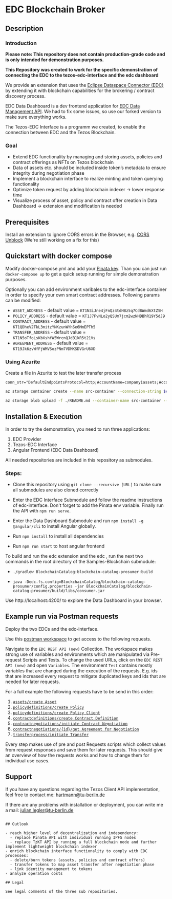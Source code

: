 # EDC Blockchain Broker

## Description

### Introduction

**Please note: This repository does not contain production-grade code and is only intended for demonstration purposes.**

**This Repository was created to work for the specific demonstration of connecting the EDC to the tezos-edc-interface and the edc dashboard**

We provide an extension that uses the [Eclipse Dataspace Connector (EDC)](https://github.com/eclipse-edc/Connector) by extending it with blockchain capabilities for the brokering / contract discovery process.

EDC Data Dashboard is a dev frontend application for [EDC Data Management API](https://github.com/eclipse-dataspaceconnector/DataSpaceConnector). We had to fix some issues, so use our forked version to make sure everything works.

The Tezos-EDC Interface is a programm we created, to enable the connection between EDC and the Tezos Blockchain.

### Goal

- Extend EDC functionality by managing and storing assets, policies and contract offerings as NFTs on Tezos blockchain
- Data of assets etc. should be included inside token’s metadata to ensure integrity during negotiation phase
- Implement a blockchain interface to realize minting and token querying functionality
- Optimize token request by adding blockchain indexer → lower response time
- Visualize process of asset, policy and contract offer creation in Data Dashboard → extension and modification is needed

## Prerequisites

Install an extension to ignore CORS errors in the Browser, e.g. [CORS Unblock](https://chrome.google.com/webstore/detail/cors-unblock/lfhmikememgdcahcdlaciloancbhjino)
(We're still working on a fix for this)

## Quickstart with docker compose

Modify docker-compose.yml and add your [Pinata key](https://knowledge.pinata.cloud/en/articles/6191471-how-to-create-an-pinata-api-key). Than you can just run `docker-compose up` to get a quick setup running for simple demonstration purposes.

Optionally you can add environment varibales to the edc-interface container in order to specify your own smart contract addresses.
Following params can be modified:

- `ASSET_ADDRESS` - default value = `KT1N3iJne4jFnQz4tdHBz5q7Cd8Wmd6XtZSH`
- `POLICY_ADDRESS` - default value = `KT1J7FvNLo2yQSUm7jcm2wzNHDBhR19Y5dJ9`
- `CONTRACT_ADDRESS` - default value = `KT1QDheV2TkL3mitzYNKzunWYhSe6MmEPTh5`
- `TRANSFER_ADDRESS` - default value = `KT1N5oTfoLsKbXshfW5WrcnQJdB1kR5t21Vs`
- `AGREEMENT_ADDRESS` - default value = `KT19Jk6zvWfFjWMVSozPNm7VDMKSDVGrU6XD`

### Using Azurite
Create a file in Azurite to test the later transfer process
```shell
conn_str="DefaultEndpointsProtocol=http;AccountName=company1assets;AccountKey=key1;BlobEndpoint=http://127.0.0.1:10000/company1assets;"

```

```bash
az storage container create --name src-container --connection-string $conn_str
```

```bash
az storage blob upload -f ./README.md --container-name src-container --name README.md --connection-string $conn_str
``` 


## Installation & Execution

In order to try the demonstration, you need to run three applications:

1. EDC Provider
2. Tezos-EDC Interface
3. Angular Frontend (EDC Data Dashboard)

All needed repositories are included in this repository as submodules.

### Steps:

- Clone this repository using `git clone --recursive [URL]` to make sure all submodules are also cloned correctly

- Enter the EDC Interface Submodule and follow the readme instructions of edc-interface. Don't forget to add the Pinata env variable. Finally run the API with `npm run serve`.

- Enter the Data Dashboard Submodule and run `npm install -g @angular/cli` to install Angular globally.

- Run `npm install` to install all dependencies

- Run `npm run start` to host angular frontend

To build and run the edc extension and the edc , run the next two commands in the root directory of the Samples-Blockchain submodule:

- `./gradlew BlockchainCatalog:blockchain-catalog-prosumer:build`

- `java -Dedc.fs.config=BlockchainCatalog/blockchain-catalog-prosumer/config.properties -jar BlockchainCatalog/blockchain-catalog-prosumer/build/libs/consumer.jar`

Use http://localhost:4200/ to explore the Data Dashboard in your browser.

## Example run via Postman requests

Deploy the two EDCs and the edc-interface.

Use this [postman workspace](https://www.postman.com/payload-specialist-10840615/workspace/edc-api-playground-tu-berlin/overview) to get access to the following requests.

Navigate to the `EDC REST API (new)` Collection. The workspace makes strong use of variables and environments which are manipulated via Pre-request Scripts and Tests. To change the used URLs, click on the `EDC REST API (new)` and open `Variables`. The environment `Test` contains mostly variables that are changed during the execution of the requests. E.g. ids that are increased every request to mitigate duplicated keys and ids that are needed for later requests. 

For a full example the following requests have to be send in this order:

1. [`assets/create Asset`](https://www.postman.com/payload-specialist-10840615/workspace/edc-api-playground-tu-berlin/request/20564347-30191026-1337-4d3f-bdce-fc813f8810b7)
2. [`policydefinitions/create Policy`](https://www.postman.com/payload-specialist-10840615/workspace/edc-api-playground-tu-berlin/request/20564347-6aabb435-a6bc-4de4-8102-419bf4480031)
3. [`policydefinitions/create Policy Client`](https://www.postman.com/payload-specialist-10840615/workspace/edc-api-playground-tu-berlin/request/20564347-1f23da91-b339-4068-9d71-b9cd0f751310)
4. [`contractdefinitions/create Contract Definition`](https://www.postman.com/payload-specialist-10840615/workspace/edc-api-playground-tu-berlin/request/20564347-c40ee970-2e1c-4837-a60d-9985bde97d39)
5. [`contractnegotiations/initiate Contract Negotiation`](https://www.postman.com/payload-specialist-10840615/workspace/edc-api-playground-tu-berlin/request/20564347-4832c0a1-de1e-4af8-a88e-800fa8624cf6)
6. [`contractnegotiations/{id}/get Agreement for Negotiation`](https://www.postman.com/payload-specialist-10840615/workspace/edc-api-playground-tu-berlin/request/20564347-dbf7af91-4431-4c1d-88a7-2412c7959605) 
7. [`transferprocess/initiate Transfer`](https://www.postman.com/payload-specialist-10840615/workspace/edc-api-playground-tu-berlin/request/20564347-67da23b7-5663-4327-8327-eeda827c8964)

Every step makes use of pre and post Requests scripts which collect values from request responses and save them for later requests. This should give an overview of how the requests works and how to change them for individual use cases.




## Support

If you have any questions regarding the Tezos Client API implementation, feel free to contact me:
<hartmann@tu-berlin.de>

If there are any problems with installation or deployment, you can write me a mail:
<julian.legler@tu-berlin.de>

```

## Outlook

- reach higher level of decentralization and independency:
  - replace Pinata API with individual running IPFS nodes
  - replace TzKT API by running a full blockchain node and further implement lightweight blockchain indexer
- enrich blockchain interface functionality to comply with EDC processes:
  - delete/burn tokens (assets, policies and contract offers)
  - transfer tokens to map asset transfer after negotiation phase
  - link identity management to tokens
- analyze operation costs

## Legal

See legal comments of the three sub repositories.
```
